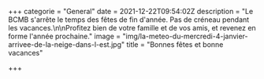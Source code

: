 +++
categorie = "General"
date = 2021-12-22T09:54:02Z
description = "Le BCMB s'arrête le temps des fêtes de fin d'année. Pas de créneau pendant les vacances.\n\nProfitez bien de votre famille et de vos amis, et revenez en forme l'année prochaine."
image = "img/la-meteo-du-mercredi-4-janvier-arrivee-de-la-neige-dans-l-est.jpg"
title = "Bonnes fêtes et bonne vacances"

+++
